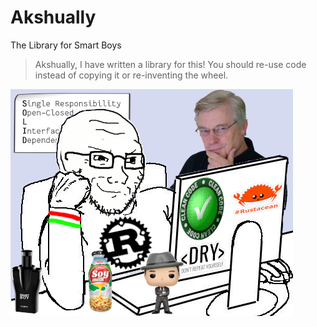 # Akshually

The Library for Smart Boys

> Akshually, I have written a library for this! You should re-use code instead
> of copying it or re-inventing the wheel.

![Smart Boy](smart-boy.png)

